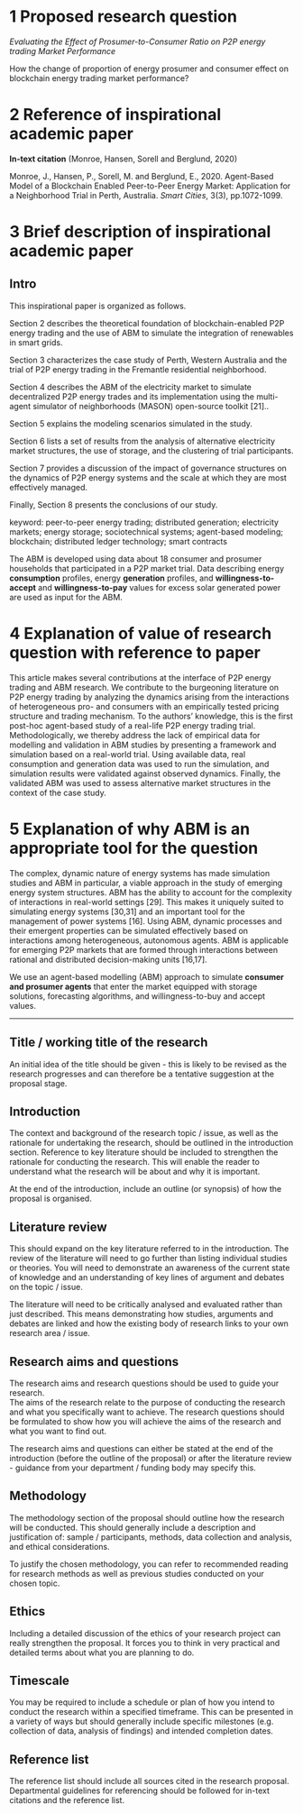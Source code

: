 # 1 Proposed research question

*Evaluating the Effect of Prosumer-to-Consumer Ratio on P2P energy trading Market Performance*



How the change of proportion of energy prosumer and consumer effect on blockchain energy trading market performance?



# 2 Reference of inspirational academic paper

**In-text citation** (Monroe, Hansen, Sorell and Berglund, 2020)

Monroe, J., Hansen, P., Sorell, M. and Berglund, E., 2020. Agent-Based Model of a Blockchain Enabled Peer-to-Peer Energy Market: Application for a Neighborhood Trial in Perth, Australia. *Smart Cities*, 3(3), pp.1072-1099.

# 3 Brief description of inspirational academic paper

## Intro

This inspirational paper is organized as follows. 

Section 2 describes the theoretical foundation of
blockchain-enabled P2P energy trading and the use of ABM to simulate the integration of renewables in smart grids. 

Section 3 characterizes the case study of Perth, Western Australia and the trial of P2P energy trading in the Fremantle residential neighborhood. 

Section 4 describes the ABM of the electricity market to simulate decentralized P2P energy trades and its implementation using the multi-agent simulator of neighborhoods (MASON) open-source toolkit [21].. 

Section 5 explains the modeling scenarios simulated in the study. 

Section 6 lists a set of results from the analysis of alternative electricity market structures, the use of storage, and the clustering of trial participants. 

Section 7 provides a discussion of the impact of governance structures on the dynamics of P2P energy systems and the scale at which they are most effectively managed. 

Finally, Section 8 presents the conclusions of our study.



keyword: peer-to-peer energy trading; distributed generation; electricity markets; energy storage; sociotechnical systems; agent-based modeling; blockchain; distributed ledger technology; smart contracts



The ABM is developed using data about 18 consumer and prosumer households that participated in a P2P market trial. Data describing energy **consumption** profiles, energy **generation** profiles, and **willingness-to-accept** and **willingness-to-pay** values for excess solar generated power are used as input for the ABM.

# 4 Explanation of value of research question with reference to paper

This article makes several contributions at the interface of P2P energy trading and ABM research. We contribute to the burgeoning literature on P2P energy trading by analyzing the dynamics arising from the interactions of heterogeneous pro- and consumers with an empirically tested pricing structure and trading mechanism. To the authors’ knowledge, this is the first post-hoc agent-based study of a real-life P2P energy trading trial. Methodologically, we thereby address the lack of empirical data for modelling and validation in ABM studies by presenting a framework and simulation based on a real-world trial. Using available data, real consumption and generation data was used to run the simulation, and simulation results were validated against observed dynamics. Finally, the validated ABM was used to assess alternative market structures in the context of the case study.

# 5 Explanation of why ABM is an appropriate tool for the question

The complex, dynamic nature of energy systems has made simulation studies and ABM in particular, a viable approach in the study of emerging energy system structures. ABM has the ability to account for the complexity of interactions in real-world settings [29]. This makes it uniquely suited to simulating energy systems [30,31] and an important tool for the management of power systems [16]. Using ABM, dynamic processes and their emergent properties can be simulated effectively based on interactions among heterogeneous, autonomous agents. ABM is applicable for emerging P2P markets that are formed through interactions between rational and distributed decision-making units [16,17]. 



 We use an agent-based modelling (ABM) approach to simulate **consumer and prosumer agents** that enter the market equipped with storage solutions, forecasting algorithms, and willingness-to-buy and accept values.

---



## Title / working title of the research

An initial idea of the title should be given - this is likely to be revised as the research progresses and can therefore be a tentative suggestion at the proposal stage.

## Introduction

The context and background of the research topic / issue, as well as the rationale for undertaking the research, should be outlined in the introduction section. Reference to key literature should be included to strengthen the rationale for conducting the research. This will enable the reader to understand what the research will be about and why it is important.  

At the end of the introduction, include an outline (or synopsis) of how the proposal is organised.

## Literature review

This should expand on the key literature referred to in the introduction. The review of the literature will need to go further than listing individual studies or theories. You will need to demonstrate an awareness of the current state of knowledge and an understanding of key lines of argument and debates on the topic / issue.  

The literature will need to be critically analysed and evaluated rather than just described. This means demonstrating how studies, arguments and debates are linked and how the existing body of research links to your own research area / issue.

## Research aims and questions

The research aims and research questions should be used to guide your research.  
The aims of the research relate to the purpose of conducting the research and what you specifically want to achieve. The research questions should be formulated to show how you will achieve the aims of the research and what you want to find out.  

The research aims and questions can either be stated at the end of the introduction (before the outline of the proposal) or after the literature review - guidance from your department / funding body may specify this.

## Methodology

The methodology section of the proposal should outline how the research will be conducted. This should generally include a description and justification of: sample / participants, methods, data collection and analysis, and ethical considerations.  

To justify the chosen methodology, you can refer to recommended reading for research methods as well as previous studies conducted on your chosen topic.

## Ethics

Including a detailed discussion of the ethics of your research project can really strengthen the proposal. It forces you to think in very practical and detailed terms about what you are planning to do.  

## Timescale

You may be required to include a schedule or plan of how you intend to conduct the research within a specified timeframe. This can be presented in a variety of ways but should generally include specific milestones (e.g. collection of data, analysis of findings) and intended completion dates.

## Reference list

The reference list should include all sources cited in the research proposal. Departmental guidelines for referencing should be followed for in-text citations and the reference list.
